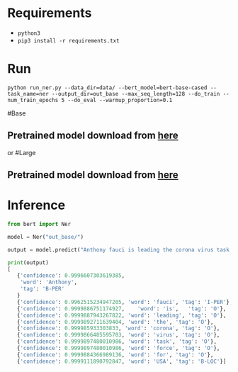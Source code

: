

# Requirements

-  `python3`
- `pip3 install -r requirements.txt`

# Run

`python run_ner.py --data_dir=data/ --bert_model=bert-base-cased --task_name=ner --output_dir=out_base --max_seq_length=128 --do_train --num_train_epochs 5 --do_eval --warmup_proportion=0.1`



#Base
## Pretrained model download from [here](https://1drv.ms/u/s!Auc3VRul9wo5hgr8jwhFD8iPCYp1?e=UsJJ2V)
or
#Large
## Pretrained model download from [here](https://1drv.ms/u/s!Auc3VRul9wo5hgr8jwhFD8iPCYp1?e=UsJJ2V)

# Inference

```python
from bert import Ner

model = Ner("out_base/")

output = model.predict("Anthony fauci is leading the corona virus task force for USA ")

print(output)
[
   {'confidence': 0.9996607303619385,
    'word': 'Anthony',
    'tag': 'B-PER'
   } 
   {'confidence': 0.9962515234947205, 'word': 'fauci', 'tag': 'I-PER'}, 
   {'confidence': 0.9999886751174927,    'word': 'is',   'tag': 'O'},   
   {'confidence': 0.9999887943267822, 'word': 'leading', 'tag': 'O'}, 
   {'confidence': 0.9999892711639404, 'word': 'the', 'tag': 'O'}, 
   {'confidence': 0.999985933303833, 'word': 'corona', 'tag': 'O'}, 
   {'confidence': 0.9999866485595703, 'word': 'virus', 'tag': 'O'}, 
   {'confidence': 0.9999897480010986, 'word': 'task', 'tag': 'O'}, 
   {'confidence': 0.9999897480010986, 'word': 'force', 'tag': 'O'}, 
   {'confidence': 0.9999884366989136, 'word': 'for', 'tag': 'O'}, 
   {'confidence': 0.9999111890792847, 'word': 'USA', 'tag': 'B-LOC'}]

```



